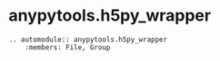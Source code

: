 # anypytools.h5py_wrapper

```{eval-rst}
.. automodule:: anypytools.h5py_wrapper
    :members: File, Group

```

